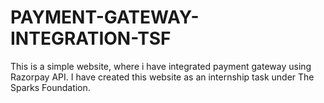 # PAYMENT-GATEWAY-INTEGRATION-TSF
This is a simple website, where i have integrated payment gateway using Razorpay API.
I have created this website as an internship task under The Sparks Foundation.
